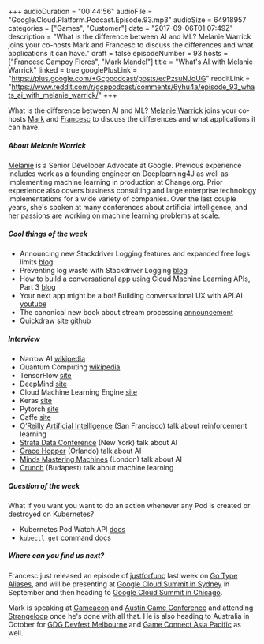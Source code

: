 +++
audioDuration = "00:44:56"
audioFile = "Google.Cloud.Platform.Podcast.Episode.93.mp3"
audioSize = 64918957
categories = ["Games", "Customer"]
date = "2017-09-06T01:07:49Z"
description = "What is the difference between AI and ML? Melanie Warrick joins your co-hosts Mark and Francesc to discuss the differences and what applications it can have."
draft = false
episodeNumber = 93
hosts = ["Francesc Campoy Flores", "Mark Mandel"]
title = "What's AI with Melanie Warrick"
linked = true
googlePlusLink = "https://plus.google.com/+Gcppodcast/posts/ecPzsuNJoUG"
redditLink = "https://www.reddit.com/r/gcppodcast/comments/6yhu4a/episode_93_whats_ai_with_melanie_warrick/"
+++

What is the difference between AI and ML? [Melanie Warrick](https://twitter.com/nyghtowl) joins your 
co-hosts [Mark](https://twitter.com/Neurotic) and [Francesc](https://twitter.com/francesc) to discuss the
differences and what applications it can have.

<!--more-->

##### About Melanie Warrick

[Melanie](https://twitter.com/nyghtowl) is a Senior Developer Advocate at Google. Previous experience includes work as
a founding engineer on Deeplearning4J as well as implementing machine learning in production at Change.org.
Prior experience also covers business consulting and large enterprise technology implementations for a wide variety
of companies. Over the last couple years, she's spoken at many conferences about artificial intelligence, and her
passions are working on machine learning problems at scale.

##### Cool things of the week

- Announcing new Stackdriver Logging features and expanded free logs limits [blog](https://cloudplatform.googleblog.com/2017/08/announcing-new-Stackdriver-Logging-features-and-expanded-free-logs-limits.html)
- Preventing log waste with Stackdriver Logging [blog](https://cloudplatform.googleblog.com/2017/08/preventing-log-waste-with-Stackdriver-Logging.html)
- How to build a conversational app using Cloud Machine Learning APIs, Part 3 [blog](https://cloudplatform.googleblog.com/2017/08/how-to-build-a-conversational-app-using-Cloud-Machine-Learning-APIs-Part-3-of-3-Google-Assistant.html)
- Your next app might be a bot! Building conversational UX with API.AI [youtube](https://www.youtube.com/watch?v=LHX1GqZuaII) 
- The canonical new book about stream processing [announcement](https://cloud.google.com/blog/big-data/2017/08/the-canonical-new-book-about-stream-processing)
- Quickdraw [site](https://quickdraw.withgoogle.com/data) [github](https://github.com/googlecreativelab/quickdraw-dataset)

##### Interview

- Narrow AI [wikipedia](https://en.wikipedia.org/wiki/Weak_AI)
- Quantum Computing [wikipedia](https://en.wikipedia.org/wiki/Quantum_computing)
- TensorFlow [site](https://www.tensorflow.org/)
- DeepMind [site](https://deepmind.com/)
- Cloud Machine Learning Engine [site](https://cloud.google.com/ml-engine/)
- Keras [site](https://keras.io/)
- Pytorch [site](http://pytorch.org/)
- Caffe [site](http://caffe.berkeleyvision.org/)
- [O’Reilly Artificial Intelligence](https://conferences.oreilly.com/artificial-intelligence/ai-ny) (San Francisco) talk about reinforcement learning
- [Strata Data Conference](https://conferences.oreilly.com/strata/strata-ny) (New York) talk about AI 
- [Grace Hopper](https://ghc.anitaborg.org/) (Orlando) talk about AI
- [Minds Mastering Machines](http://www.mcubed.london/) (London) talk about AI
- [Crunch](http://crunchconf.com/) (Budapest)  talk about machine learning

##### Question of the week

What if you want you want to do an action whenever any Pod is created or destroyed on Kubernetes?

- Kubernetes Pod Watch API [docs](https://kubernetes.io/docs/api-reference/v1.7/#watch-list-65)
- `kubectl get` command [docs](https://kubernetes.io/docs/user-guide/kubectl/v1.7/#get)

##### Where can you find us next?

Francesc just released an episode of [justforfunc](http://justforfunc.com) last week on [Go Type Aliases](https://www.youtube.com/watch?v=Vg603e9C-Vg),
and will be presenting at [Google Cloud Summit in Sydney](https://cloudplatformonline.com/Summit-Sydney-2017.html) in September and then heading to [Google Cloud Summit in Chicago](https://cloudplatformonline.com/summit-chicago-2017-schedule.html).

Mark is speaking at [Gameacon](http://www.gameaconvegas.com/) and [Austin Game Conference](http://austingamecon.com/) and attending [Strangeloop](https://www.thestrangeloop.com/) once he's done with all that.
He is also heading to Australia in October for [GDG Devfest Melbourne](http://gdgmelbourne.com/) and [Game Connect Asia Pacific](http://gcap.com.au/) as well.